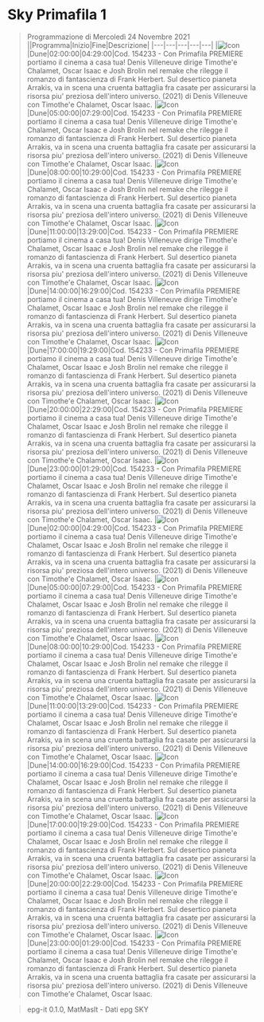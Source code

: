 # Sky Primafila 1
> Programmazione di Mercoledì 24 Novembre 2021
||Programma|Inizio|Fine|Descrizione|
|---|---|---|---|---|
|![Icon](https://guidatv.sky.it/uuid/e6bff8a9-252a-4759-9242-16b3dcba42cc/cover?md5ChecksumParam=1dea6595f25723e0f14bfee35eb23cec)|Dune|02:00:00|04:29:00|Cod. 154233 - Con Primafila PREMIERE portiamo il cinema a casa tua! Denis Villeneuve dirige Timothe'e Chalamet, Oscar Isaac e Josh Brolin nel remake che rilegge il romanzo di fantascienza di Frank Herbert. Sul desertico pianeta Arrakis, va in scena una cruenta battaglia fra casate per assicurarsi la risorsa piu' preziosa dell'intero universo. (2021) di Denis Villeneuve con Timothe'e Chalamet, Oscar Isaac.
|![Icon](https://guidatv.sky.it/uuid/e6bff8a9-252a-4759-9242-16b3dcba42cc/cover?md5ChecksumParam=1dea6595f25723e0f14bfee35eb23cec)|Dune|05:00:00|07:29:00|Cod. 154233 - Con Primafila PREMIERE portiamo il cinema a casa tua! Denis Villeneuve dirige Timothe'e Chalamet, Oscar Isaac e Josh Brolin nel remake che rilegge il romanzo di fantascienza di Frank Herbert. Sul desertico pianeta Arrakis, va in scena una cruenta battaglia fra casate per assicurarsi la risorsa piu' preziosa dell'intero universo. (2021) di Denis Villeneuve con Timothe'e Chalamet, Oscar Isaac.
|![Icon](https://guidatv.sky.it/uuid/e6bff8a9-252a-4759-9242-16b3dcba42cc/cover?md5ChecksumParam=1dea6595f25723e0f14bfee35eb23cec)|Dune|08:00:00|10:29:00|Cod. 154233 - Con Primafila PREMIERE portiamo il cinema a casa tua! Denis Villeneuve dirige Timothe'e Chalamet, Oscar Isaac e Josh Brolin nel remake che rilegge il romanzo di fantascienza di Frank Herbert. Sul desertico pianeta Arrakis, va in scena una cruenta battaglia fra casate per assicurarsi la risorsa piu' preziosa dell'intero universo. (2021) di Denis Villeneuve con Timothe'e Chalamet, Oscar Isaac.
|![Icon](https://guidatv.sky.it/uuid/e6bff8a9-252a-4759-9242-16b3dcba42cc/cover?md5ChecksumParam=1dea6595f25723e0f14bfee35eb23cec)|Dune|11:00:00|13:29:00|Cod. 154233 - Con Primafila PREMIERE portiamo il cinema a casa tua! Denis Villeneuve dirige Timothe'e Chalamet, Oscar Isaac e Josh Brolin nel remake che rilegge il romanzo di fantascienza di Frank Herbert. Sul desertico pianeta Arrakis, va in scena una cruenta battaglia fra casate per assicurarsi la risorsa piu' preziosa dell'intero universo. (2021) di Denis Villeneuve con Timothe'e Chalamet, Oscar Isaac.
|![Icon](https://guidatv.sky.it/uuid/e6bff8a9-252a-4759-9242-16b3dcba42cc/cover?md5ChecksumParam=1dea6595f25723e0f14bfee35eb23cec)|Dune|14:00:00|16:29:00|Cod. 154233 - Con Primafila PREMIERE portiamo il cinema a casa tua! Denis Villeneuve dirige Timothe'e Chalamet, Oscar Isaac e Josh Brolin nel remake che rilegge il romanzo di fantascienza di Frank Herbert. Sul desertico pianeta Arrakis, va in scena una cruenta battaglia fra casate per assicurarsi la risorsa piu' preziosa dell'intero universo. (2021) di Denis Villeneuve con Timothe'e Chalamet, Oscar Isaac.
|![Icon](https://guidatv.sky.it/uuid/e6bff8a9-252a-4759-9242-16b3dcba42cc/cover?md5ChecksumParam=1dea6595f25723e0f14bfee35eb23cec)|Dune|17:00:00|19:29:00|Cod. 154233 - Con Primafila PREMIERE portiamo il cinema a casa tua! Denis Villeneuve dirige Timothe'e Chalamet, Oscar Isaac e Josh Brolin nel remake che rilegge il romanzo di fantascienza di Frank Herbert. Sul desertico pianeta Arrakis, va in scena una cruenta battaglia fra casate per assicurarsi la risorsa piu' preziosa dell'intero universo. (2021) di Denis Villeneuve con Timothe'e Chalamet, Oscar Isaac.
|![Icon](https://guidatv.sky.it/uuid/e6bff8a9-252a-4759-9242-16b3dcba42cc/cover?md5ChecksumParam=1dea6595f25723e0f14bfee35eb23cec)|Dune|20:00:00|22:29:00|Cod. 154233 - Con Primafila PREMIERE portiamo il cinema a casa tua! Denis Villeneuve dirige Timothe'e Chalamet, Oscar Isaac e Josh Brolin nel remake che rilegge il romanzo di fantascienza di Frank Herbert. Sul desertico pianeta Arrakis, va in scena una cruenta battaglia fra casate per assicurarsi la risorsa piu' preziosa dell'intero universo. (2021) di Denis Villeneuve con Timothe'e Chalamet, Oscar Isaac.
|![Icon](https://guidatv.sky.it/uuid/e6bff8a9-252a-4759-9242-16b3dcba42cc/cover?md5ChecksumParam=1dea6595f25723e0f14bfee35eb23cec)|Dune|23:00:00|01:29:00|Cod. 154233 - Con Primafila PREMIERE portiamo il cinema a casa tua! Denis Villeneuve dirige Timothe'e Chalamet, Oscar Isaac e Josh Brolin nel remake che rilegge il romanzo di fantascienza di Frank Herbert. Sul desertico pianeta Arrakis, va in scena una cruenta battaglia fra casate per assicurarsi la risorsa piu' preziosa dell'intero universo. (2021) di Denis Villeneuve con Timothe'e Chalamet, Oscar Isaac.
|![Icon](https://guidatv.sky.it/uuid/e6bff8a9-252a-4759-9242-16b3dcba42cc/cover?md5ChecksumParam=1dea6595f25723e0f14bfee35eb23cec)|Dune|02:00:00|04:29:00|Cod. 154233 - Con Primafila PREMIERE portiamo il cinema a casa tua! Denis Villeneuve dirige Timothe'e Chalamet, Oscar Isaac e Josh Brolin nel remake che rilegge il romanzo di fantascienza di Frank Herbert. Sul desertico pianeta Arrakis, va in scena una cruenta battaglia fra casate per assicurarsi la risorsa piu' preziosa dell'intero universo. (2021) di Denis Villeneuve con Timothe'e Chalamet, Oscar Isaac.
|![Icon](https://guidatv.sky.it/uuid/e6bff8a9-252a-4759-9242-16b3dcba42cc/cover?md5ChecksumParam=1dea6595f25723e0f14bfee35eb23cec)|Dune|05:00:00|07:29:00|Cod. 154233 - Con Primafila PREMIERE portiamo il cinema a casa tua! Denis Villeneuve dirige Timothe'e Chalamet, Oscar Isaac e Josh Brolin nel remake che rilegge il romanzo di fantascienza di Frank Herbert. Sul desertico pianeta Arrakis, va in scena una cruenta battaglia fra casate per assicurarsi la risorsa piu' preziosa dell'intero universo. (2021) di Denis Villeneuve con Timothe'e Chalamet, Oscar Isaac.
|![Icon](https://guidatv.sky.it/uuid/e6bff8a9-252a-4759-9242-16b3dcba42cc/cover?md5ChecksumParam=1dea6595f25723e0f14bfee35eb23cec)|Dune|08:00:00|10:29:00|Cod. 154233 - Con Primafila PREMIERE portiamo il cinema a casa tua! Denis Villeneuve dirige Timothe'e Chalamet, Oscar Isaac e Josh Brolin nel remake che rilegge il romanzo di fantascienza di Frank Herbert. Sul desertico pianeta Arrakis, va in scena una cruenta battaglia fra casate per assicurarsi la risorsa piu' preziosa dell'intero universo. (2021) di Denis Villeneuve con Timothe'e Chalamet, Oscar Isaac.
|![Icon](https://guidatv.sky.it/uuid/e6bff8a9-252a-4759-9242-16b3dcba42cc/cover?md5ChecksumParam=1dea6595f25723e0f14bfee35eb23cec)|Dune|11:00:00|13:29:00|Cod. 154233 - Con Primafila PREMIERE portiamo il cinema a casa tua! Denis Villeneuve dirige Timothe'e Chalamet, Oscar Isaac e Josh Brolin nel remake che rilegge il romanzo di fantascienza di Frank Herbert. Sul desertico pianeta Arrakis, va in scena una cruenta battaglia fra casate per assicurarsi la risorsa piu' preziosa dell'intero universo. (2021) di Denis Villeneuve con Timothe'e Chalamet, Oscar Isaac.
|![Icon](https://guidatv.sky.it/uuid/e6bff8a9-252a-4759-9242-16b3dcba42cc/cover?md5ChecksumParam=1dea6595f25723e0f14bfee35eb23cec)|Dune|14:00:00|16:29:00|Cod. 154233 - Con Primafila PREMIERE portiamo il cinema a casa tua! Denis Villeneuve dirige Timothe'e Chalamet, Oscar Isaac e Josh Brolin nel remake che rilegge il romanzo di fantascienza di Frank Herbert. Sul desertico pianeta Arrakis, va in scena una cruenta battaglia fra casate per assicurarsi la risorsa piu' preziosa dell'intero universo. (2021) di Denis Villeneuve con Timothe'e Chalamet, Oscar Isaac.
|![Icon](https://guidatv.sky.it/uuid/e6bff8a9-252a-4759-9242-16b3dcba42cc/cover?md5ChecksumParam=1dea6595f25723e0f14bfee35eb23cec)|Dune|17:00:00|19:29:00|Cod. 154233 - Con Primafila PREMIERE portiamo il cinema a casa tua! Denis Villeneuve dirige Timothe'e Chalamet, Oscar Isaac e Josh Brolin nel remake che rilegge il romanzo di fantascienza di Frank Herbert. Sul desertico pianeta Arrakis, va in scena una cruenta battaglia fra casate per assicurarsi la risorsa piu' preziosa dell'intero universo. (2021) di Denis Villeneuve con Timothe'e Chalamet, Oscar Isaac.
|![Icon](https://guidatv.sky.it/uuid/e6bff8a9-252a-4759-9242-16b3dcba42cc/cover?md5ChecksumParam=1dea6595f25723e0f14bfee35eb23cec)|Dune|20:00:00|22:29:00|Cod. 154233 - Con Primafila PREMIERE portiamo il cinema a casa tua! Denis Villeneuve dirige Timothe'e Chalamet, Oscar Isaac e Josh Brolin nel remake che rilegge il romanzo di fantascienza di Frank Herbert. Sul desertico pianeta Arrakis, va in scena una cruenta battaglia fra casate per assicurarsi la risorsa piu' preziosa dell'intero universo. (2021) di Denis Villeneuve con Timothe'e Chalamet, Oscar Isaac.
|![Icon](https://guidatv.sky.it/uuid/e6bff8a9-252a-4759-9242-16b3dcba42cc/cover?md5ChecksumParam=1dea6595f25723e0f14bfee35eb23cec)|Dune|23:00:00|01:29:00|Cod. 154233 - Con Primafila PREMIERE portiamo il cinema a casa tua! Denis Villeneuve dirige Timothe'e Chalamet, Oscar Isaac e Josh Brolin nel remake che rilegge il romanzo di fantascienza di Frank Herbert. Sul desertico pianeta Arrakis, va in scena una cruenta battaglia fra casate per assicurarsi la risorsa piu' preziosa dell'intero universo. (2021) di Denis Villeneuve con Timothe'e Chalamet, Oscar Isaac.


 > epg-it 0.1.0, MatMasIt - Dati epg SKY